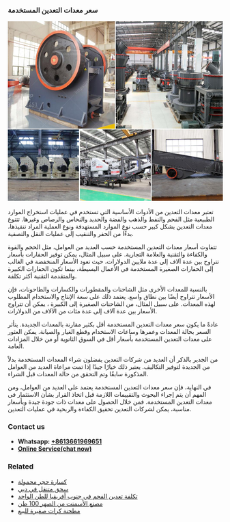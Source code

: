 <h3>سعر معدات التعدين المستخدمة</h3><img src='1701852284.jpg' alt=''><p>تعتبر معدات التعدين من الأدوات الأساسية التي تستخدم في عمليات استخراج الموارد الطبيعية مثل الفحم والنفط والذهب والفضة والحديد والنحاس والرصاص وغيرها. تتنوع معدات التعدين بشكل كبير حسب نوع الموارد المستهدفة ونوع العملية المراد تنفيذها، بدءًا من الحفر والتنقيب إلى عمليات النقل والتصفية.</p><p>تتفاوت أسعار معدات التعدين المستخدمة حسب العديد من العوامل، مثل الحجم والقوة والكفاءة والتقنية والعلامة التجارية. على سبيل المثال، يمكن توفير الحفارات بأسعار تتراوح بين عدة آلاف إلى عدة ملايين الدولارات، حيث تعود الأسعار المنخفضة في الغالب إلى الحفارات الصغيرة المستخدمة في الأعمال البسيطة، بينما تكون الحفارات الكبيرة والمتقدمة التقنية أكثر تكلفة.</p><p>بالنسبة للمعدات الأخرى مثل الشاحنات والمقطورات والكسارات والطاحونات، فإن الأسعار تتراوح أيضًا بين نطاق واسع. يعتمد ذلك على سعة الإنتاج والاستخدام المطلوب لهذه المعدات. على سبيل المثال، من الشاحنات الصغيرة إلى الكبيرة ، يمكن أن تتراوح الأسعار بين عدة آلاف إلى عدة مئات من الآلاف من الدولارات.</p><p>عادةً ما يكون سعر معدات التعدين المستخدمة أقل بكثير مقارنة بالمعدات الجديدة. يتأثر السعر بحالة المعدات وعمرها وساعات الاستخدام وقطع الغيار والصيانة. يمكن العثور على معدات التعدين المستخدمة بأسعار أقل في السوق الثانوية أو من خلال المزادات العامة.</p><p>من الجدير بالذكر أن العديد من شركات التعدين يفضلون شراء المعدات المستخدمة بدلاً من الجديدة لتوفير التكاليف. يعتبر ذلك خيارًا جيدًا إذا تمت مراعاة العديد من العوامل المذكورة سابقًا وتم التحقق من حالة المعدات قبل الشراء.</p><p>في النهاية، فإن سعر معدات التعدين المستخدمة يعتمد على العديد من العوامل، ومن المهم أن يتم إجراء البحوث والتقييمات اللازمة قبل اتخاذ القرار بشأن الاستثمار في معدات التعدين المستخدمة. فمن خلال الحصول على معدات ذات جودة جيدة وبأسعار مناسبة، يمكن لشركات التعدين تحقيق الكفاءة والربحية في عمليات التعدين.</p><h3>Contact us</h3><ul><li><strong>Whatsapp:&nbsp;<a href="https://wa.me/8613661969651">+8613661969651</a></strong></li><li><a href="https://swt.shibang-china.com/?git&amp;zhl&amp;سعر معدات التعدين المستخدمة"><strong>Online Service(chat now)</strong></a></li></ul><h3>Related</h3><ul><li><a href='كسارة حجر محمولة.md'>كسارة حجر محمولة</a></li><li><a href='سحق متنقل في دبي.md'>سحق متنقل في دبي</a></li><li><a href='تكلفة تعدين الفحم في جنوب أفريقيا للطن الواحد.md'>تكلفة تعدين الفحم في جنوب أفريقيا للطن الواحد</a></li><li><a href='مصنع الأسمنت من الصهر 100 طن.md'>مصنع الأسمنت من الصهر 100 طن</a></li><li><a href='مطحنة كرات صغيرة للبيع.md'>مطحنة كرات صغيرة للبيع</a></li></ul>